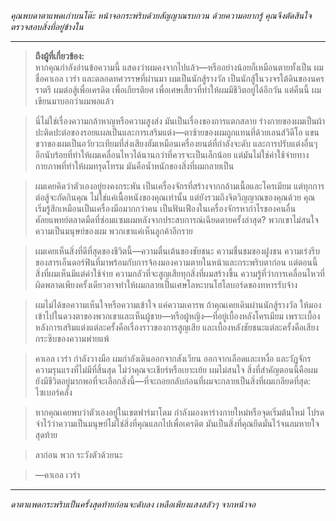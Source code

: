 _คุณพบดาตาแพดเก่าบนโต๊ะ หน้าจอกระพริบด้วยสัญญาณรบกวน ด้วยความอยากรู้ คุณจึงตัดสินใจตรวจสอบสิ่งที่อยู่ข้างใน_

---

> **ถึงผู้ที่เกี่ยวข้อง:**  
> หากคุณกำลังอ่านข้อความนี้ แสดงว่าผมคงจากไปแล้ว—หรืออย่างน้อยก็เหมือนตายทั้งเป็น ผมชื่อคาเอล เวร่า และตลอดทศวรรษที่ผ่านมา ผมเป็นนักสู้รางวัล เป็นนักสู้ในวงจรใต้ดินของนครราตรี ผมต่อสู้เพื่อเครดิต เพื่อเกียรติยศ เพื่อเศษเสี้ยวที่ทำให้ผมมีชีวิตอยู่ได้อีกวัน แต่คืนนี้ ผมเขียนมาบอกว่าผมพอแล้ว

> นี่ไม่ใช่เรื่องความกล้าหาญหรือความสูงส่ง มันเป็นเรื่องของการแตกสลาย ร่างกายของผมเป็นผ้าปะติดปะต่อของรอยแผลเป็นและการเสริมแต่ง—ตาซ้ายของผมถูกแทนที่ด้วยเลนส์วิดีโอ แขนขวาของผมเป็นอวัยวะเทียมที่ส่งเสียงฮัมเหมือนเครื่องยนต์ที่กำลังจะดับ และการปรับแต่งอื่นๆ อีกนับร้อยที่ทำให้ผมเคลื่อนไหวได้นานกว่าที่ควรจะเป็นเล็กน้อย แต่มันไม่ใช่ค่าใช้จ่ายทางกายภาพที่ทำให้ผมทรุดโทรม มันคือน้ำหนักของสิ่งที่ผมกลายเป็น

> ผมเคยคิดว่าตัวเองอยู่ยงคงกระพัน เป็นเครื่องจักรที่สร้างจากกล้ามเนื้อและโครเมียม แต่ทุกการต่อสู้จะกัดกินคุณ ไม่ใช่แค่เนื้อหนังของคุณเท่านั้น แต่ยังรวมถึงจิตวิญญาณของคุณด้วย คุณเริ่มรู้สึกเหมือนเป็นเครื่องมือมากกว่าคน เป็นฟันเฟืองในเครื่องจักรหากำไรของคนอื่น ศัลยแพทย์ตลาดมืดที่ซ่อมแซมผมหลังจากประสบการณ์เฉียดตายครั้งล่าสุด? พวกเขาไม่สนใจความเป็นมนุษย์ของผม พวกเขาแค่เห็นลูกค้าอีกราย

> ผมเคยเห็นสิ่งที่ดีที่สุดของชีวิตนี้—ความตื่นเต้นของชัยชนะ ความชื่นชมของฝูงชน ความเร่งรีบของสารเอ็นดอร์ฟินที่มาพร้อมกับการจ้องมองความตายในหน้าและกระพริบตาก่อน แต่ตอนนี้ สิ่งที่ผมเห็นมีแต่ค่าใช้จ่าย ความกลัวที่จะสูญเสียทุกสิ่งที่ผมสร้างขึ้น ความรู้ที่ว่าการเคลื่อนไหวที่ผิดพลาดเพียงครั้งเดียวอาจทำให้ผมกลายเป็นเศษโลหะบนโฮโลบอร์ดของทหารรับจ้าง

> ผมไม่ได้ขอความเห็นใจหรือความเข้าใจ แค่ความเคารพ ถ้าคุณเคยเดินผ่านนักสู้รางวัล ให้มองเข้าไปในดวงตาของพวกเขาและเห็นผู้ชาย—หรือผู้หญิง—ที่อยู่เบื้องหลังโครเมียม เพราะเบื้องหลังการเสริมแต่งแต่ละครั้งคือเรื่องราวของการสูญเสีย และเบื้องหลังชัยชนะแต่ละครั้งคือเสียงกระซิบของความพ่ายแพ้

> คาเอล เวร่า กำลังวางมือ ผมกำลังเดินออกจากสังเวียน ออกจากเลือดและเหงื่อ และวัฏจักรความรุนแรงที่ไม่มีที่สิ้นสุด ไม่ว่าคุณจะเชียร์หรือเยาะเย้ย ผมไม่สนใจ สิ่งที่สำคัญตอนนี้คือผมยังมีชีวิตอยู่มากพอที่จะเลือกสิ่งนี้—ที่จะถอยกลับก่อนที่ผมจะกลายเป็นสิ่งที่ผมเกลียดที่สุด: ไซเบอร์คลั่ง

> หากคุณเคยพบว่าตัวเองอยู่ในเขตฟาร์มาโดม กำลังมองหาร่างกายใหม่หรือจุดเริ่มต้นใหม่ โปรดจำไว้ว่าความเป็นมนุษย์ไม่ใช่สิ่งที่คุณแลกไปเพื่อเครดิต มันเป็นสิ่งที่คุณยึดมั่นไว้จนลมหายใจสุดท้าย

> ลาก่อน พวก ระวังตัวด้วยนะ

> —คาเอล เวร่า

---

_ดาตาแพดกระพริบเป็นครั้งสุดท้ายก่อนจะดับลง เหลือเพียงแสงสลัวๆ จากหน้าจอ_
